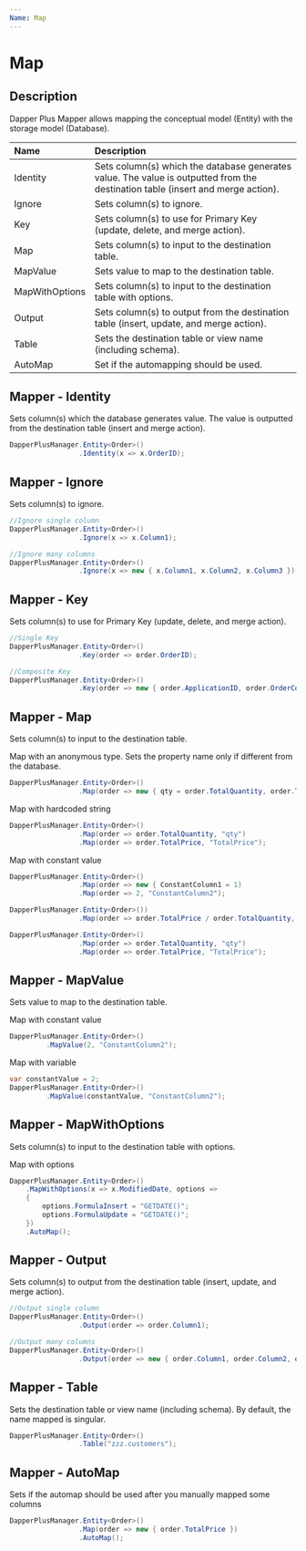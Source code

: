 ```yaml
---
Name: Map
---
```


# Map

## Description

Dapper Plus Mapper allows mapping the conceptual model (Entity) with the storage model (Database).


| Name	   | Description |
| :--------| :-----------|
|Identity	|Sets column(s) which the database generates value. The value is outputted from the destination table (insert and merge action).|
|Ignore	  |Sets column(s) to ignore.|
|Key	  |Sets column(s) to use for Primary Key (update, delete, and merge action).|
|Map	  |Sets column(s) to input to the destination table.|
|MapValue |Sets value to map to the destination table.|
|MapWithOptions	  |Sets column(s) to input to the destination table with options.|
|Output	  |Sets column(s) to output from the destination table (insert, update, and merge action).|
|Table	  |Sets the destination table or view name (including schema).|
|AutoMap | Set if the automapping should be used. |

## Mapper - Identity

Sets column(s) which the database generates value. The value is outputted from the destination table (insert and merge action).


```csharp
DapperPlusManager.Entity<Order>()
                 .Identity(x => x.OrderID);
```

## Mapper - Ignore

Sets column(s) to ignore.


```csharp
//Ignore single column
DapperPlusManager.Entity<Order>()
                 .Ignore(x => x.Column1);

//Ignore many columns
DapperPlusManager.Entity<Order>()
                 .Ignore(x => new { x.Column1, x.Column2, x.Column3 });
```

## Mapper - Key

Sets column(s) to use for Primary Key (update, delete, and merge action).


```csharp
//Single Key
DapperPlusManager.Entity<Order>()
                 .Key(order => order.OrderID);

//Composite Key
DapperPlusManager.Entity<Order>()
                 .Key(order => new { order.ApplicationID, order.OrderCode });
```

## Mapper - Map

Sets column(s) to input to the destination table. 

Map with an anonymous type. Sets the property name only if different from the database.


```csharp
DapperPlusManager.Entity<Order>()
                 .Map(order => new { qty = order.TotalQuantity, order.TotalPrice });
```

Map with hardcoded string


```csharp
DapperPlusManager.Entity<Order>()
                 .Map(order => order.TotalQuantity, "qty")
				 .Map(order => order.TotalPrice, "TotalPrice");
```

Map with constant value


```csharp
DapperPlusManager.Entity<Order>()
                 .Map(order => new { ConstantColumn1 = 1)
				 .Map(order => 2, "ConstantColumn2");
```


```csharp
DapperPlusManager.Entity<Order>())
                 .Map(order => order.TotalPrice / order.TotalQuantity, "AvgPrice2");

DapperPlusManager.Entity<Order>()
                 .Map(order => order.TotalQuantity, "qty")
				 .Map(order => order.TotalPrice, "TotalPrice");
```

## Mapper - MapValue
Sets value to map to the destination table.

Map with constant value


```csharp
DapperPlusManager.Entity<Order>()
		 .MapValue(2, "ConstantColumn2");
```

Map with variable


```csharp
var constantValue = 2;
DapperPlusManager.Entity<Order>()
		 .MapValue(constantValue, "ConstantColumn2");
```

## Mapper - MapWithOptions
Sets column(s) to input to the destination table with options.

Map with options


```csharp
DapperPlusManager.Entity<Order>()
	.MapWithOptions(x => x.ModifiedDate, options =>
	{
		options.FormulaInsert = "GETDATE()";
		options.FormulaUpdate = "GETDATE()";
	})
	.AutoMap();
```

	
## Mapper - Output

Sets column(s) to output from the destination table (insert, update, and merge action).


```csharp
//Output single column
DapperPlusManager.Entity<Order>()
                 .Output(order => order.Column1);

//Output many columns
DapperPlusManager.Entity<Order>()
                 .Output(order => new { order.Column1, order.Column2, order.Column3 });
```

## Mapper - Table

Sets the destination table or view name (including schema). By default, the name mapped is singular.


```csharp
DapperPlusManager.Entity<Order>()
                 .Table("zzz.customers");
```

## Mapper - AutoMap

Sets if the automap should be used after you manually mapped some columns

```csharp
DapperPlusManager.Entity<Order>()
                 .Map(order => new { order.TotalPrice })
				 .AutoMap();
```

